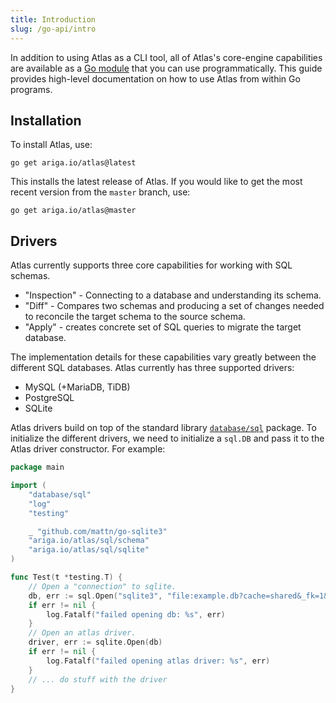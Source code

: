 ```yaml
---
title: Introduction 
slug: /go-api/intro
---
```

In addition to using Atlas as a CLI tool, all of Atlas's core-engine capabilities are available as
a [Go module](https://pkg.go.dev/ariga.io/atlas) that you can use programmatically. This guide provides high-level
documentation on how to use Atlas from within Go programs.

## Installation

To install Atlas, use:

```shell
go get ariga.io/atlas@latest
```

This installs the latest release of Atlas. If you would like to get the most recent version from the `master` branch,
use:

```shell
go get ariga.io/atlas@master
```

## Drivers

Atlas currently supports three core capabilities for working with SQL schemas.

* "Inspection" - Connecting to a database and understanding its schema.
* "Diff" - Compares two schemas and producing a set of changes needed to reconcile the target schema to the source
  schema.
* "Apply" - creates concrete set of SQL queries to migrate the target database.

The implementation details for these capabilities vary greatly between the different SQL databases. Atlas currently has
three supported drivers:

* MySQL (+MariaDB, TiDB)
* PostgreSQL
* SQLite

Atlas drivers build on top of the standard library [`database/sql`](https://pkg.go.dev/database/sql)
package. To initialize the different drivers, we need to initialize a `sql.DB` and pass it to the Atlas driver
constructor. For example:

```go
package main

import (
	"database/sql"
	"log"
	"testing"

	_ "github.com/mattn/go-sqlite3"
	"ariga.io/atlas/sql/schema"
	"ariga.io/atlas/sql/sqlite"
)

func Test(t *testing.T) {
	// Open a "connection" to sqlite.
	db, err := sql.Open("sqlite3", "file:example.db?cache=shared&_fk=1&mode=memory")
	if err != nil {
		log.Fatalf("failed opening db: %s", err)
	}
	// Open an atlas driver.
	driver, err := sqlite.Open(db)
	if err != nil {
		log.Fatalf("failed opening atlas driver: %s", err)
	}
	// ... do stuff with the driver
}
```
